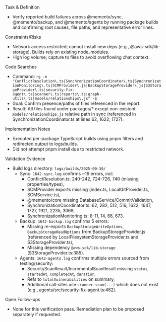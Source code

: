 Task & Definition
- Verify reported build failures across @memento/sync, @memento/backup, and @memento/agents by running package builds and confirming root causes, file paths, and representative error lines.

Constraints/Risks
- Network access restricted; cannot install new deps (e.g., @aws-sdk/lib-storage). Builds rely on existing node_modules.
- High log volume; capture to files to avoid overflowing chat context.

Code Searches
- Command: `rg -n "ConflictResolution\.ts|SynchronizationCoordinator\.ts|SynchronizationMonitoring\.ts|SCMProvider\.js|BackupStorageProvider\.js|S3StorageProvider\.ts|security-fix-agent\.ts|scanner\.ts|reports\.ts|graph-utils\.ts|models/relationships\.js" -S`
- Goal: Confirm presence/paths of files referenced in the report.
- Result: All files found under packages/* except non-existent `models/relationships.js` relative path in sync (referenced in SynchronizationCoordinator.ts at lines 62, 1622, 1727).

Implementation Notes
- Executed per-package TypeScript builds using pnpm filters and redirected output to logs/builds.
- Did not attempt pnpm install due to restricted network.

Validation Evidence
- Build logs directory: `logs/builds/2025-09-30/`
  - Sync: `1642-sync.log` confirms ~19 errors, incl.
    - ConflictResolution.ts: 240-242, 724-726, 740 (missing properties/types),
    - SCMProvider exports missing (index.ts, LocalGitProvider.ts, SCMService.ts),
    - @memento/core missing DatabaseService/CommitValidation,
    - SynchronizationCoordinator.ts: 62, 282, 512, 516, 1622, 1647, 1727, 1921, 2235, 3068,
    - SynchronizationMonitoring.ts: 8-11, 14, 66, 673.
  - Backup: `1642-backup.log` confirms 5 errors:
    - Missing re-exports `BackupStorageWriteOptions`, `BackupStorageReadOptions` from BackupStorageProvider.js (referenced by LocalFilesystemStorageProvider.ts and S3StorageProvider.ts),
    - Missing dependency `@aws-sdk/lib-storage` (S3StorageProvider.ts:385).
  - Agents: `1642-agents.log` confirms multiple errors sourced from testing/security:
    - SecurityScanResult/IncrementalScanResult missing `status`, `startedAt`, `completedAt`, `duration`,
    - Refs to `totalVulnerabilities` on summary,
    - Additional call-sites use `scanner.scan(...)` which does not exist (e.g., agents/src/security-fix-agent.ts:482).

Open Follow-ups
- None for this verification pass. Remediation plan to be proposed separately if requested.

